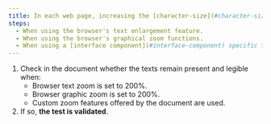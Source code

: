 ```yaml
---
title: In each web page, increasing the [character-size](#character-size) up to 200%, at least, must not cause loss of information. Is this rule respected according to one of these conditions (except in special cases)?
steps:
  - When using the browser's text enlargement feature.
  - When using the browser's graphical zoom functions.
  - When using a [interface component](#interface-component) specific to the site allowing the text to be enlarged or zoomed.
---
```


1. Check in the document whether the texts remain present and legible when:
   - Browser text zoom is set to 200%.
   - Browser graphic zoom is set to 200%.
   - Custom zoom features offered by the document are used.
2. If so, **the test is validated**.
